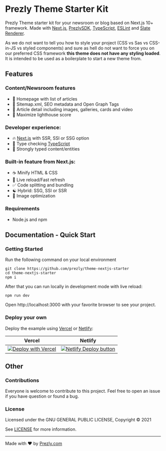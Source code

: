 # Prezly Theme Starter Kit

Prezly Theme starter kit for your newsroom or blog based on Next.js 10+ framework. Made with [Next.js](https://nextjs.org), [PrezlySDK](https://github.com/prezly/javascript-sdk), [TypeScript](https://www.typescriptlang.org), [ESLint](https://eslint.org) and [Slate Renderer](https://www.npmjs.com/package/@prezly/slate-renderer).


As we do not want to tell you how to style your project (CSS vs Sas vs CSS-in-JS vs styled components) and sure as hell do not want to force you on our preferred CSS framework **this theme does not have any styling loaded**. It is intended to be used as a boilerplate to start a new theme from.

## Features

### Content/Newsroom features

* 🎈 Homepage with list of articles
* 🤖 Sitemap.xml, SEO metadata and Open Graph Tags
* 📖 Article detail including images, galleries, cards and video
* 💯 Maximize lighthouse score

### Developer experience:

* 🔥 [Next.js](https://nextjs.org) with SSR, SSI or SSG option
* 🎉 Type checking [TypeScript](https://www.typescriptlang.org)
* 🎨 Strongly typed content/entities

### Built-in feature from Next.js:

* ☕ Minify HTML & CSS
* 💨 Live reload/Fast refresh
* ✅ Code splitting and bundling
* ☯ Hybrid: SSG, SSI or SSR
* 🌄 Image optimization

### Requirements

* Node.js and npm

## Documentation - Quick Start

### Getting Started

Run the following command on your local environment

```
git clone https://github.com/prezly/theme-nextjs-starter
cd theme-nextjs-starter
npm i
```

After that you can run locally in development mode with live reload:

```
npm run dev
```

Open http://localhost:3000 with your favorite browser to see your project.

### Deploy your own

Deploy the example using [Vercel](https://vercel.com) or [Netlify](https://www.netlify.com/):

| Vercel  | Netlify |
| ------------- | ------------- |
| [![Deploy with Vercel](https://vercel.com/button)](https://vercel.com/new/git/external?repository-url=https://github.com/prezly/theme-nextjs-starter)  | [![Netlify Deploy button](https://www.netlify.com/img/deploy/button.svg)](https://app.netlify.com/start/deploy?repository=https://github.com/prezly/theme-nextjs-starter)  |

## Other

### Contributions

Everyone is welcome to contribute to this project. Feel free to open an issue if you have question or found a bug.

### License

Licensed under the GNU GENERAL PUBLIC LICENSE, Copyright © 2021

See [LICENSE](LICENSE) for more information.

---

Made with ♥ by [Prezly.com](https://www.prezly.com/developers)
